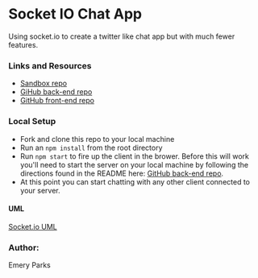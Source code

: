 # Socket IO Chat App
Using socket.io to create a twitter like chat app but with much fewer features.

### Links and Resources
* [Sandbox repo](https://codesandbox.io/s/ryzq74k9z4)
* [GiHub back-end repo](https://github.com/EmeryP/yakker-server)
* [GitHub front-end repo](https://github.com/EmeryP/yakker-client)


### Local Setup
* Fork and clone this repo to your local machine
* Run an `npm install` from the root directory
* Run `npm start` to fire up the client in the brower. Before this will work you'll need to start the server on your local machine by following the directions found in the README here: [GitHub back-end repo](https://github.com/EmeryP/yakker-server).
* At this point you can start chatting with any other client connected to your server.

#### UML
[Socket.io UML](/assets/socketio.jpg)

### Author: 
Emery Parks
